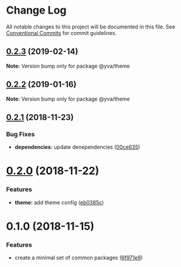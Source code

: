 # Change Log

All notable changes to this project will be documented in this file.
See [Conventional Commits](https://conventionalcommits.org) for commit guidelines.

## [0.2.3](https://github.com/yva/yva-packages/compare/@yva/theme@0.2.2...@yva/theme@0.2.3) (2019-02-14)

**Note:** Version bump only for package @yva/theme





## [0.2.2](https://github.com/yva/yva-packages/compare/@yva/theme@0.2.1...@yva/theme@0.2.2) (2019-01-16)

**Note:** Version bump only for package @yva/theme





## [0.2.1](https://github.com/yva/yva-packages/compare/@yva/theme@0.2.0...@yva/theme@0.2.1) (2018-11-23)


### Bug Fixes

* **dependencies:** update denependencies ([00ce635](https://github.com/yva/yva-packages/commit/00ce635))





# [0.2.0](https://github.com/yva/yva-packages/compare/@yva/theme@0.1.0...@yva/theme@0.2.0) (2018-11-22)


### Features

* **theme:** add theme config ([eb0385c](https://github.com/yva/yva-packages/commit/eb0385c))





# 0.1.0 (2018-11-15)


### Features

* create a minimal set of common packages ([6f971e9](https://github.com/yva/yva-packages/commit/6f971e9))
